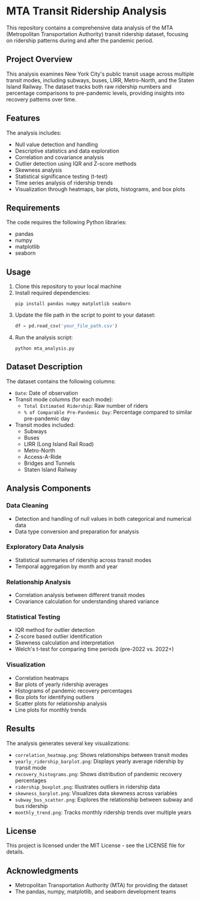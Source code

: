 # MTA Transit Ridership Analysis

This repository contains a comprehensive data analysis of the MTA (Metropolitan Transportation Authority) transit ridership dataset, focusing on ridership patterns during and after the pandemic period.

## Project Overview

This analysis examines New York City's public transit usage across multiple transit modes, including subways, buses, LIRR, Metro-North, and the Staten Island Railway. The dataset tracks both raw ridership numbers and percentage comparisons to pre-pandemic levels, providing insights into recovery patterns over time.

## Features

The analysis includes:

- Null value detection and handling
- Descriptive statistics and data exploration
- Correlation and covariance analysis
- Outlier detection using IQR and Z-score methods
- Skewness analysis
- Statistical significance testing (t-test)
- Time series analysis of ridership trends
- Visualization through heatmaps, bar plots, histograms, and box plots

## Requirements

The code requires the following Python libraries:
- pandas
- numpy
- matplotlib
- seaborn

## Usage

1. Clone this repository to your local machine
2. Install required dependencies:
   ```
   pip install pandas numpy matplotlib seaborn
   ```
3. Update the file path in the script to point to your dataset:
   ```python
   df = pd.read_csv('your_file_path.csv')
   ```
4. Run the analysis script:
   ```
   python mta_analysis.py
   ```

## Dataset Description

The dataset contains the following columns:
- `Date`: Date of observation
- Transit mode columns (for each mode):
  - `Total Estimated Ridership`: Raw number of riders
  - `% of Comparable Pre-Pandemic Day`: Percentage compared to similar pre-pandemic day
- Transit modes included:
  - Subways
  - Buses
  - LIRR (Long Island Rail Road)
  - Metro-North
  - Access-A-Ride
  - Bridges and Tunnels
  - Staten Island Railway

## Analysis Components

### Data Cleaning
- Detection and handling of null values in both categorical and numerical data
- Data type conversion and preparation for analysis

### Exploratory Data Analysis
- Statistical summaries of ridership across transit modes
- Temporal aggregation by month and year

### Relationship Analysis
- Correlation analysis between different transit modes
- Covariance calculation for understanding shared variance

### Statistical Testing
- IQR method for outlier detection
- Z-score based outlier identification
- Skewness calculation and interpretation
- Welch's t-test for comparing time periods (pre-2022 vs. 2022+)

### Visualization
- Correlation heatmaps
- Bar plots of yearly ridership averages
- Histograms of pandemic recovery percentages
- Box plots for identifying outliers
- Scatter plots for relationship analysis
- Line plots for monthly trends

## Results

The analysis generates several key visualizations:
- `correlation_heatmap.png`: Shows relationships between transit modes
- `yearly_ridership_barplot.png`: Displays yearly average ridership by transit mode
- `recovery_histograms.png`: Shows distribution of pandemic recovery percentages
- `ridership_boxplot.png`: Illustrates outliers in ridership data
- `skewness_barplot.png`: Visualizes data skewness across variables
- `subway_bus_scatter.png`: Explores the relationship between subway and bus ridership
- `monthly_trend.png`: Tracks monthly ridership trends over multiple years

## License

This project is licensed under the MIT License - see the LICENSE file for details.

## Acknowledgments

- Metropolitan Transportation Authority (MTA) for providing the dataset
- The pandas, numpy, matplotlib, and seaborn development teams
